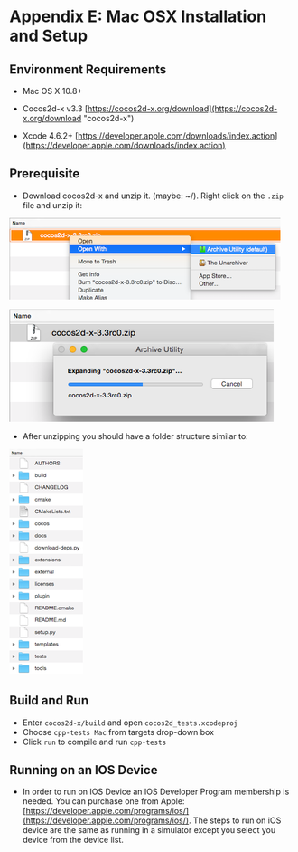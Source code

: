 # Appendix E: Mac OSX Installation and Setup

## Environment Requirements
* Mac OS X 10.8+

* Cocos2d-x v3.3 [https://cocos2d-x.org/download](https://cocos2d-x.org/download "cocos2d-x")

* Xcode 4.6.2+ [https://developer.apple.com/downloads/index.action](https://developer.apple.com/downloads/index.action)

## Prerequisite
* Download cocos2d-x and unzip it. (maybe: ~/). Right click on the `.zip` file
and unzip it:

![](D-img/unzip.png "")

![](D-img/unzipping.png "")

* After unzipping you should have a folder structure similar to:

![](D-img/contents.png "")

## Build and Run
* Enter `cocos2d-x/build` and open `cocos2d_tests.xcodeproj`
* Choose `cpp-tests Mac` from targets drop-down box  
* Click `run` to compile and run `cpp-tests`

## Running on an IOS Device
* In order to run on IOS Device an IOS Developer Program membership is needed.
You can purchase one from Apple: [https://developer.apple.com/programs/ios/](https://developer.apple.com/programs/ios/).
The steps to run on iOS device are the same as running in a simulator except you
select you device from the device list.
